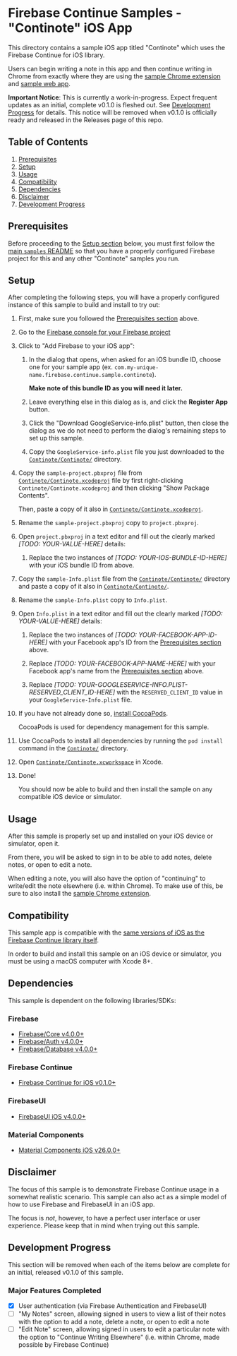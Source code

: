 # Firebase Continue Samples - "Continote" iOS App

This directory contains a sample iOS app titled "Continote" which uses the
Firebase Continue for iOS library.

Users can begin writing a note in this app and then continue writing in Chrome
from exactly where they are using the
[sample Chrome extension](../chrome-extension) and [sample web app](../web).

**Important Notice**: This is currently a work-in-progress.
Expect frequent updates as an initial, complete v0.1.0 is fleshed out.
See [Development Progress](#development-progress) for details.
This notice will be removed when v0.1.0 is officially ready and released
in the Releases page of this repo.

## Table of Contents

1. [Prerequisites](#prerequisites)
2. [Setup](#setup)
3. [Usage](#usage)
4. [Compatibility](#compatibility)
5. [Dependencies](#dependencies)
6. [Disclaimer](#disclaimer)
7. [Development Progress](#development-progress)

## Prerequisites

Before proceeding to the [Setup section](#setup) below, you must
first follow the [main `samples` README](../) so that you have a properly
configured Firebase project for this and any other "Continote" samples
you run.

## Setup

After completing the following steps, you will have a properly configured instance of
this sample to build and install to try out:

1.  First, make sure you followed the [Prerequisites section](#prerequisites) above.

2.  Go to the
    [Firebase console for your Firebase project](https://console.firebase.google.com/)

3.  Click to "Add Firebase to your iOS app":

    1.  In the dialog that opens, when asked for an iOS bundle ID, choose one for your
        sample app (ex. `com.my-unique-name.firebase.continue.sample.continote`).

        **Make note of this bundle ID as you will need it later.**

    2.  Leave everything else in this dialog as is, and click the
        **Register App** button.

    3.  Click the "Download GoogleService-info.plist" button, then close the dialog
        as we do not need to perform the dialog's remaining steps to set up
        this sample.

    4.  Copy the `GoogleService-info.plist` file you just downloaded to
        the [`Continote/Continote/`](Continote/Continote) directory.

4.  Copy the `sample-project.pbxproj` file from
    [`Continote/Continote.xcodeproj`](Continote/Continote.xcodeproj)
    file by first right-clicking `Continote/Continote.xcodeproj` and then
    clicking "Show Package Contents".

    Then, paste a copy of it also in
    [`Continote/Continote.xcodeproj`](Continote/Continote.xcodeproj).

5.  Rename the `sample-project.pbxproj` copy to `project.pbxproj`.

6.  Open `project.pbxproj` in a text editor and fill out the clearly marked
    *[TODO: YOUR-VALUE-HERE]* details:

    1.  Replace the two instances of *[TODO: YOUR-IOS-BUNDLE-ID-HERE]* with your
        iOS bundle ID from above.

7.  Copy the `sample-Info.plist` file from the
    [`Continote/Continote/`](Continote/Continote)
    directory and paste a copy of it also in
    [`Continote/Continote/`](Continote/Continote).

8.  Rename the `sample-Info.plist` copy to `Info.plist`.

9.  Open `Info.plist` in a text editor and fill out the clearly marked
    *[TODO: YOUR-VALUE-HERE]* details:

    1.  Replace the two instances of *[TODO: YOUR-FACEBOOK-APP-ID-HERE]* with your
        Facebook app's ID from the [Prerequisites section](#prerequisites) above.

    2.  Replace *[TODO: YOUR-FACEBOOK-APP-NAME-HERE]* with your Facebook app's name
        from the [Prerequisites section](#prerequisites) above.

    3.  Replace *[TODO: YOUR-GOOGLESERVICE-INFO.PLIST-RESERVED_CLIENT_ID-HERE]*
        with the `RESERVED_CLIENT_ID` value in your `GoogleService-Info.plist` file.

10. If you have not already done so, [install CocoaPods](https://cocoapods.org/).

    CocoaPods is used for dependency management for this sample.

11. Use CocoaPods to install all dependencies by running the `pod install` command
    in the [`Continote/`](Continote) directory.

12. Open
    [`Continote/Continote.xcworkspace`](Continote/Continote.xcworkspace)
    in Xcode.

13. Done!

    You should now be able to build and then install the sample on any compatible iOS
    device or simulator.

## Usage

After this sample is properly set up and installed on your iOS device or simulator,
open it.

From there, you will be asked to sign in to be able to add notes, delete notes, or
open to edit a note.

When editing a note, you will also have the option of "continuing" to write/edit the
note elsewhere (i.e. within Chrome). To make use of this, be sure to also install the
[sample Chrome extension](../chrome-extension).

## Compatibility

This sample app is compatible with the
[same versions of iOS as the Firebase Continue library itself](../../ios/#compatibility).

In order to build and install this sample on an iOS device or simulator,
you must be using a macOS computer with Xcode 8+.

## Dependencies

This sample is dependent on the following libraries/SDKs:

### Firebase
- [Firebase/Core v4.0.0+](https://firebase.google.com/docs/ios/setup#add_the_sdk)
- [Firebase/Auth v4.0.0+](https://firebase.google.com/docs/auth/ios/start#add_firebase_auth_to_your_xcode_project)
- [Firebase/Database v4.0.0+](https://firebase.google.com/docs/database/ios/start#add_firebase_database_to_your_app)

### Firebase Continue
- [Firebase Continue for iOS v0.1.0+](../../ios)

### FirebaseUI
- [FirebaseUI iOS v4.0.0+](https://github.com/firebase/FirebaseUI-iOS)

### Material Components
- [Material Components iOS v26.0.0+](https://material.io/components/ios/)

## Disclaimer

The focus of this sample is to demonstrate Firebase Continue usage in a
somewhat realistic scenario. This sample can also act as a simple model of how
to use Firebase and FirebaseUI in an iOS app.

The focus is *not*, however, to have a perfect user interface or user
experience. Please keep that in mind when trying out this sample.

## Development Progress

This section will be removed when each of the items below are complete for an
initial, released v0.1.0 of this sample.

### Major Features Completed
- [x] User authentication (via Firebase Authentication and FirebaseUI)
- [ ] "My Notes" screen, allowing signed in users to view a list of their notes with
the option to add a note, delete a note, or open to edit a note
- [ ] "Edit Note" screen, allowing signed in users to edit a particular note with the
option to "Continue Writing Elsewhere" (i.e. within Chrome, made possible by Firebase
Continue)
